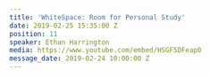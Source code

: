 ```yaml
---
title: 'WhiteSpace: Room for Personal Study'
date: 2019-02-25 15:35:00 Z
position: 11
speaker: Ethan Harrington
media: https://www.youtube.com/embed/HSGF5DFeap0
message_date: 2019-02-24 10:00:00 Z
---
```


